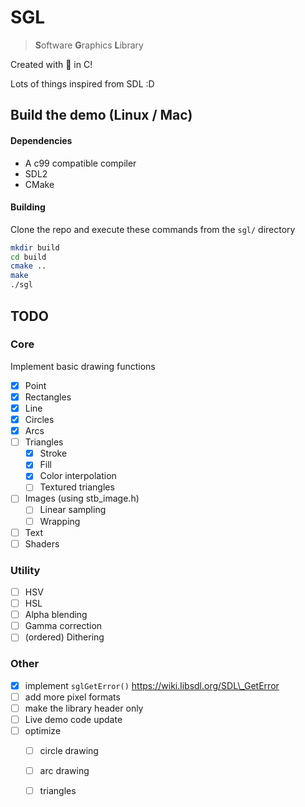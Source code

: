 # SGL

> **S**oftware **G**raphics **L**ibrary

Created with 🤕 in C!

Lots of things inspired from SDL :D

## Build the demo (Linux / Mac)

#### Dependencies

* A c99 compatible compiler
* SDL2
* CMake

#### Building

Clone the repo and execute these commands from the `sgl/` directory

```bash
mkdir build
cd build
cmake ..
make
./sgl
```

## TODO

### Core

Implement basic drawing functions

* [x] Point
* [x] Rectangles
* [x] Line
* [x] Circles
* [x] Arcs
* [ ] Triangles
	* [x] Stroke
	* [x] Fill
	* [x] Color interpolation
	* [ ] Textured triangles
* [ ] Images (using stb_image.h)
	* [ ] Linear sampling
	* [ ] Wrapping
* [ ] Text
* [ ] Shaders

### Utility

* [ ] HSV
* [ ] HSL
* [ ] Alpha blending
* [ ] Gamma correction
* [ ] (ordered) Dithering

### Other

* [x] implement `sglGetError()` https://wiki.libsdl.org/SDL\_GetError
* [ ] add more pixel formats
* [ ] make the library header only
* [ ] Live demo code update
* [ ] optimize
	* [ ] circle drawing
	* [ ] arc drawing
	* [ ] triangles

